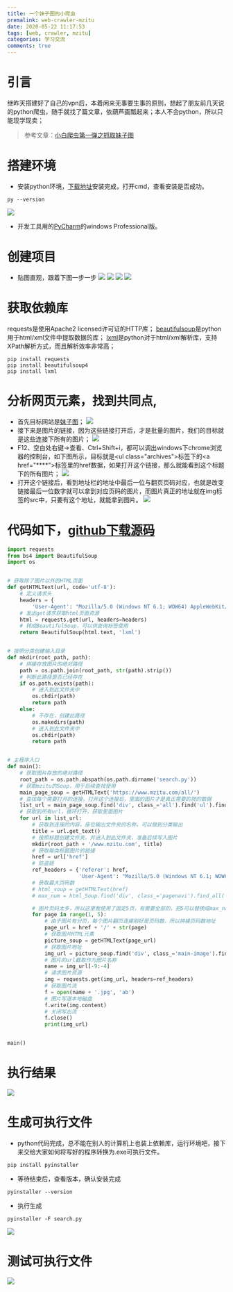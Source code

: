 ```yaml
---
title: 一个妹子图的小爬虫
premalink: web-crawler-mzitu
date: 2020-05-22 11:17:53
tags: [web, crawler, mzitu]
categories: 学习交流
comments: true
---
```

# 引言
继昨天搭建好了自己的vpn后，本着闲来无事要生事的原则，想起了朋友前几天说的python爬虫，随手就找了篇文章，依葫芦画瓢起来；本人不会python，所以只能现学现卖；
> 参考文章：[小白爬虫第一弹之抓取妹子图](https://cuiqingcai.com/3179.html)


# 搭建环境
* 安装python环境，[下载地址](https://www.python.org/downloads/release/python-383/)安装完成，打开cmd，查看安装是否成功。
```shell
py --version
```
![](web-crawler-mzitu/python.png)
* 开发工具用的[PyCharm](https://www.jetbrains.com/pycharm/download/#section=windows)的windows Professional版。

# 创建项目
* 贴图直观，跟着下图一步一步
![](web-crawler-mzitu/create-1.png)
![](web-crawler-mzitu/create-2.png)
![](web-crawler-mzitu/create-3.png)
![](web-crawler-mzitu/create-4.png)

# 获取依赖库
requests是使用Apache2 licensed许可证的HTTP库；
[beautifulsoup](https://beautifulsoup.readthedocs.io/zh_CN/v4.4.0/#)是python用于html/xml文件中提取数据的库；
[lxml](https://lxml.de/index.html)是python对于html/xml解析库，支持XPath解析方式，而且解析效率非常高；

```shell
pip install requests
pip install beautifulsoup4
pip install lxml
```

# 分析网页元素，找到共同点,
* 首先目标网站是[妹子图](http://www.mzitu.com/all)；
![](web-crawler-mzitu/meizitu_link.png)
* 接下来是图片的链接，因为这些链接打开后，才是批量的图片，我们的目标就是这些连接下所有的图片；
![](web-crawler-mzitu/meizitu_link_list.png)
* F12、空白处右键->查看、Ctrl+Shift+i，都可以调出windows下chrome浏览器的控制台，如下图所示，目标就是&lt;ul class="archives"&gt;标签下的&lt;a href="****"&gt;标签里的href数据，如果打开这个链接，那么就能看到这个标题下的所有图片；
![](web-crawler-mzitu/meizitu_link_href.png)
* 打开这个链接后，看到地址栏的地址中最后一位与翻页页码对应，也就是改变链接最后一位数字就可以拿到对应页码的图片，而图片真正的地址就在img标签的src中，只要有这个地址，就能拿到图片。
![](web-crawler-mzitu/meizitu_a.png)

# 代码如下，[github下载源码](https://github.com/jofy1004/search-man.git)
```python
import requests
from bs4 import BeautifulSoup
import os


# 获取除了图片以外的HTML页面
def getHTMLText(url, code='utf-8'):
    # 定义请求头
    headers = {
        'User-Agent': "Mozilla/5.0 (Windows NT 6.1; WOW64) AppleWebKit/537.1 (KHTML, like Gecko) Chrome/22.0.1207.1 Safari/537.1"}
    # 发出get请求获取html页面资源
    html = requests.get(url, headers=headers)
    # 转成BeautifulSoup，可以供查询标签使用
    return BeautifulSoup(html.text, 'lxml')


# 按照分类创建输入目录
def mkdir(root_path, path):
    # 拼接存放图片的绝对路径
    path = os.path.join(root_path, str(path).strip())
    # 判断此路径是否已经存在
    if os.path.exists(path):
        # 进入到此文件夹中
        os.chdir(path)
        return path
    else:
        # 不存在，创建此路径
        os.makedirs(path)
        # 进入到此文件夹中
        os.chdir(path)
        return path


# 主程序入口
def main():
    # 获取图片存放的绝对路径
    root_path = os.path.abspath(os.path.dirname('search.py'))
    # 获取mzitu的Soup，用于后续查找使用
    main_page_soup = getHTMLText('https://www.mzitu.com/all/')
    # 查找每个需要打开的连接，打开这个连接后，里面的图片才是真正需要的爬的数据
    list_url = main_page_soup.find('div', class_='all').find('ul').find_all('a')
    # 获取到所有url，循环打开，获取里面图片
    for url in list_url:
        # 获取到连接的内容，座位输出文件夹的名称，可以做到分类输出
        title = url.get_text()
        # 按照标题创建文件夹，并进入到此文件夹，准备后续写入图片
        mkdir(root_path + '/www.mzitu.com', title)
        # 获取每类标题图片的链接
        href = url['href']
        # 防盗链
        ref_headers = {'referer': href,
                       'User-Agent': "Mozilla/5.0 (Windows NT 6.1; WOW64) AppleWebKit/537.1 (KHTML, like Gecko) Chrome/22.0.1207.1 Safari/537.1"}
        # 获取最大页码数
        # html_soup = getHTMLText(href)
        # max_num = html_Soup.find('div', class_='pagenavi').find_all('span')[-2].get_text()

        # 图片页码太多，所以这里我使用了固定5页，有需要全部的，把5可以替换成max_num+1
        for page in range(1, 5):
            # 由于图片有分页，每个图片翻页连接刚好是页码数，所以拼接页码数地址
            page_url = href + '/' + str(page)
            # 获取图片HTML元素
            picture_soup = getHTMLText(page_url)
            # 获取图片地址
            img_url = picture_soup.find('div', class_='main-image').find('img')['src']
            # 图片的url截取作为图片名称
            name = img_url[-9:-4]
            # 请求图片资源
            img = requests.get(img_url, headers=ref_headers)
            # 获取图片流
            f = open(name + '.jpg', 'ab')
            # 图片写道本地磁盘
            f.write(img.content)
            # 关闭写出流
            f.close()
            print(img_url)


main()
```
# 执行结果
![](web-crawler-mzitu/result.png)

# 生成可执行文件
* python代码完成，总不能在别人的计算机上也装上依赖库，运行环境吧，接下来交给大家如何将写好的程序转换为.exe可执行文件。
```shell
pip install pyinstaller
```
* 等待结束后，查看版本，确认安装完成
```shell
pyinstaller --version
```
* 执行生成
```shell
pyinstaller -F search.py
```
![](web-crawler-mzitu/exefile.png)

# 测试可执行文件
![](web-crawler-mzitu/exeresult.png)
